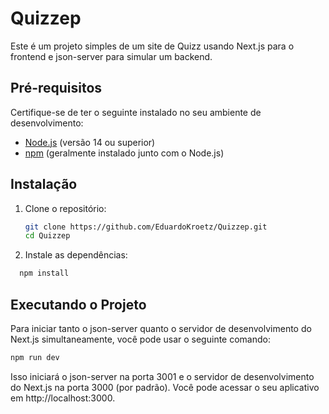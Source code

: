 # Quizzep

Este é um projeto simples de um site de Quizz usando Next.js para o frontend e json-server para simular um backend.

## Pré-requisitos

Certifique-se de ter o seguinte instalado no seu ambiente de desenvolvimento:

- [Node.js](https://nodejs.org/) (versão 14 ou superior)
- [npm](https://www.npmjs.com/) (geralmente instalado junto com o Node.js)

## Instalação

1. Clone o repositório:

   ```bash
   git clone https://github.com/EduardoKroetz/Quizzep.git
   cd Quizzep

2. Instale as dependências:

```bash
  npm install
```

## Executando o Projeto

Para iniciar tanto o json-server quanto o servidor de desenvolvimento do Next.js simultaneamente, você pode usar o seguinte comando:

```bash
npm run dev
```

Isso iniciará o json-server na porta 3001 e o servidor de desenvolvimento do Next.js na porta 3000 (por padrão). Você pode acessar o seu aplicativo em http://localhost:3000.
